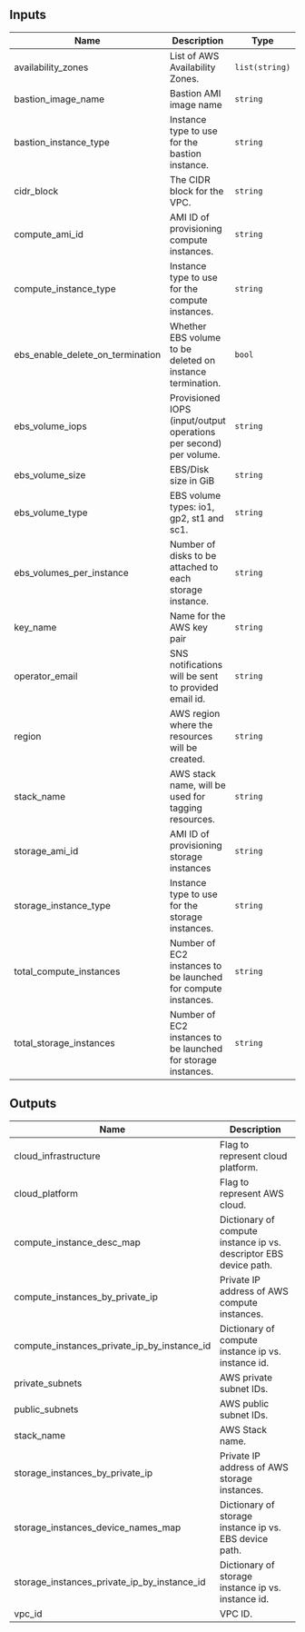 ## Inputs

| Name | Description | Type | Default | Required |
|------|-------------|------|---------|:-----:|
| availability\_zones | List of AWS Availability Zones. | `list(string)` | n/a | yes |
| bastion\_image\_name | Bastion AMI image name | `string` | n/a | yes |
| bastion\_instance\_type | Instance type to use for the bastion instance. | `string` | `"t2.micro"` | no |
| cidr\_block | The CIDR block for the VPC. | `string` | `"10.0.0.0/16"` | no |
| compute\_ami\_id | AMI ID of provisioning compute instances. | `string` | n/a | yes |
| compute\_instance\_type | Instance type to use for the compute instances. | `string` | `"t2.medium"` | no |
| ebs\_enable\_delete\_on\_termination | Whether EBS volume to be deleted on instance termination. | `bool` | `false` | no |
| ebs\_volume\_iops | Provisioned IOPS (input/output operations per second) per volume. | `string` | n/a | yes |
| ebs\_volume\_size | EBS/Disk size in GiB | `string` | `500` | no |
| ebs\_volume\_type | EBS volume types: io1, gp2, st1 and sc1. | `string` | `"gp2"` | no |
| ebs\_volumes\_per\_instance | Number of disks to be attached to each storage instance. | `string` | `1` | no |
| key\_name | Name for the AWS key pair | `string` | n/a | yes |
| operator\_email | SNS notifications will be sent to provided email id. | `string` | n/a | yes |
| region | AWS region where the resources will be created. | `string` | n/a | yes |
| stack\_name | AWS stack name, will be used for tagging resources. | `string` | `"Spectrum-Scale"` | no |
| storage\_ami\_id | AMI ID of provisioning storage instances | `string` | n/a | yes |
| storage\_instance\_type | Instance type to use for the storage instances. | `string` | `"t2.medium"` | no |
| total\_compute\_instances | Number of EC2 instances to be launched for compute instances. | `string` | `2` | no |
| total\_storage\_instances | Number of EC2 instances to be launched for storage instances. | `string` | `2` | no |

## Outputs

| Name | Description |
|------|-------------|
| cloud\_infrastructure | Flag to represent cloud platform. |
| cloud\_platform | Flag to represent AWS cloud. |
| compute\_instance\_desc\_map | Dictionary of compute instance ip vs. descriptor EBS device path. |
| compute\_instances\_by\_private\_ip | Private IP address of AWS compute instances. |
| compute\_instances\_private\_ip\_by\_instance\_id | Dictionary of compute instance ip vs. instance id. |
| private\_subnets | AWS private subnet IDs. |
| public\_subnets | AWS public subnet IDs. |
| stack\_name | AWS Stack name. |
| storage\_instances\_by\_private\_ip | Private IP address of AWS storage instances. |
| storage\_instances\_device\_names\_map | Dictionary of storage instance ip vs. EBS device path. |
| storage\_instances\_private\_ip\_by\_instance\_id | Dictionary of storage instance ip vs. instance id. |
| vpc\_id | VPC ID. |

